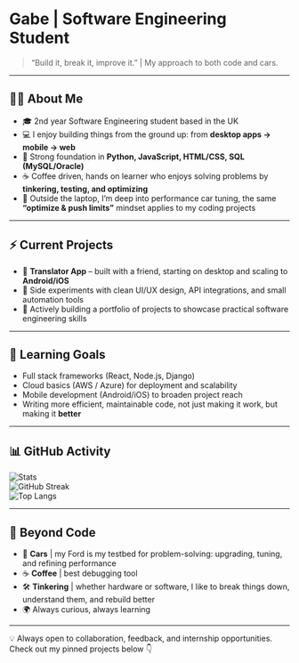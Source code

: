 # Gabe | Software Engineering Student

> “Build it, break it, improve it.” | My approach to both code and cars.  

---

## 👨‍💻 About Me
- 🎓 2nd year Software Engineering student based in the UK  
- 💻 I enjoy building things from the ground up: from **desktop apps → mobile → web**  
- 🔧 Strong foundation in **Python, JavaScript, HTML/CSS, SQL (MySQL/Oracle)**  
- ☕ Coffee driven, hands on learner who enjoys solving problems by **tinkering, testing, and optimizing**  
- 🚗 Outside the laptop, I’m deep into performance car tuning, the same **“optimize & push limits”** mindset applies to my coding projects  

---

## ⚡ Current Projects
- 📝 **Translator App** – built with a friend, starting on desktop and scaling to **Android/iOS**  
- 🧪 Side experiments with clean UI/UX design, API integrations, and small automation tools  
- 📂 Actively building a portfolio of projects to showcase practical software engineering skills  

---

## 🌱 Learning Goals
- Full stack frameworks (React, Node.js, Django)  
- Cloud basics (AWS / Azure) for deployment and scalability  
- Mobile development (Android/iOS) to broaden project reach  
- Writing more efficient, maintainable code, not just making it work, but making it **better**  

---

## 📊 GitHub Activity
![Stats](https://github-readme-stats.vercel.app/api?username=leordeansg&show_icons=true&hide_border=true)  
![GitHub Streak](https://github-readme-streak-stats-eight.vercel.app?user=leordeansg&theme=default&hide_border=true)  
![Top Langs](https://github-readme-stats.vercel.app/api/top-langs/?username=leordeansg&layout=compact&hide_border=true)  

---

## 🎯 Beyond Code
- 🚗 **Cars** | my Ford is my testbed for problem-solving: upgrading, tuning, and refining performance  
- ☕ **Coffee** | best debugging tool  
- 🛠️ **Tinkering** | whether hardware or software, I like to break things down, understand them, and rebuild better  
- 🌍 Always curious, always learning  

---

💡 Always open to collaboration, feedback, and internship opportunities.  
Check out my pinned projects below 👇
